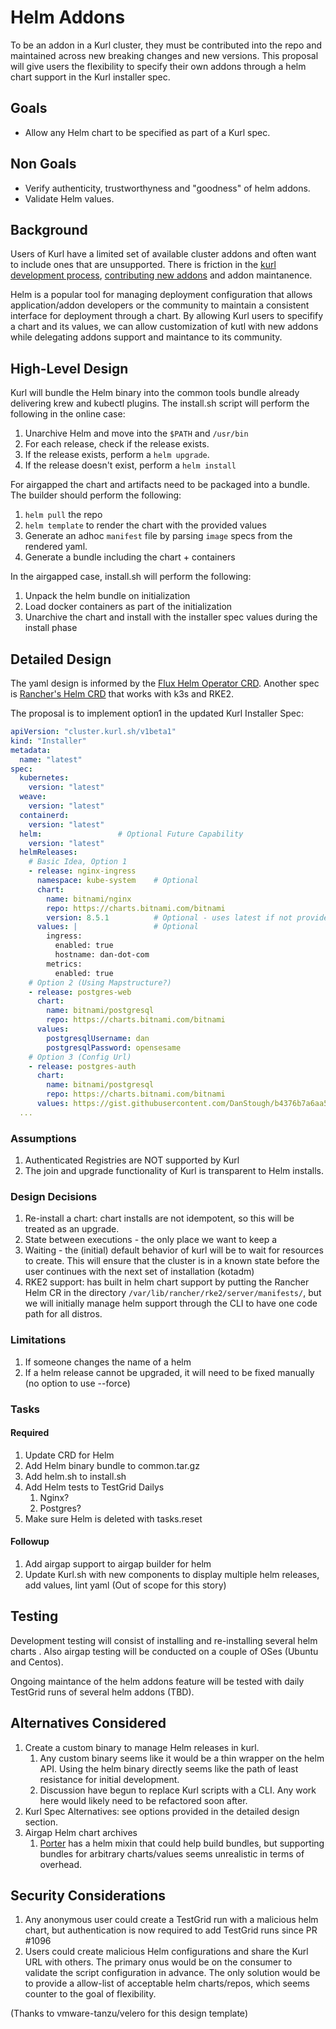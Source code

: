 # Helm Addons

To be an addon in a Kurl cluster, they must be contributed into the repo and maintained across new breaking changes and new versions.
This proposal will give users the flexibility to specify their own addons through a helm chart support in the Kurl installer spec.


## Goals
- Allow any Helm chart to be specified as part of a Kurl spec.

## Non Goals

- Verify authenticity, trustworthyness and "goodness" of helm addons.
- Validate Helm values.

## Background

Users of Kurl have a limited set of available cluster addons and often want to include ones that are unsupported.
There is friction in the [kurl development process](https://github.com/replicatedhq/kURL/blob/master/test/dev.md), [contributing new addons](https://kurl.sh/docs/add-on-author/) and addon maintanence. 

Helm is a popular tool for managing deployment configuration that allows application/addon developers or the community to maintain a consistent interface for deployment through a chart.
By allowing Kurl users to specifify a chart and its values, we can allow customization of kutl with new addons while delegating addons support and maintance to its community.

## High-Level Design

Kurl will bundle the Helm binary into the common tools bundle already delivering krew and kubectl plugins. The install.sh script will perform the following in the online case:
1. Unarchive Helm and move into the `$PATH` and `/usr/bin`
1. For each release, check if the release exists. 
1. If the release exists, perform a `helm upgrade`.
1. If the release doesn't exist, perform a `helm install`

For airgapped the chart and artifacts need to be packaged into a bundle. The builder should perform the following:
1. `helm pull` the repo
1. `helm template` to render the chart with the provided values
1. Generate an adhoc `manifest` file by parsing `image` specs from the rendered yaml.
1. Generate a bundle including the chart + containers

In the airgapped case, install.sh will perform the following:
1. Unpack the helm bundle on initialization
1. Load docker containers as part of the initialization
1. Unarchive the chart and install with the installer spec values during the install phase

## Detailed Design

The yaml design is informed by the [Flux Helm Operator CRD](https://github.com/fluxcd/helm-operator/blob/master/docs/references/helmrelease-custom-resource.md). 
Another spec is [Rancher's Helm CRD](/var/lib/rancher/rke2/server/manifests/) that works with k3s and RKE2.

The proposal is to implement option1 in the updated Kurl Installer Spec:
```yaml
apiVersion: "cluster.kurl.sh/v1beta1"
kind: "Installer"
metadata: 
  name: "latest"
spec: 
  kubernetes: 
    version: "latest"
  weave: 
    version: "latest"
  containerd: 
    version: "latest"
  helm:                 # Optional Future Capability
    version: "latest"
  helmReleases:
    # Basic Idea, Option 1
    - release: nginx-ingress
      namespace: kube-system    # Optional
      chart: 
        name: bitnami/nginx
        repo: https://charts.bitnami.com/bitnami 
        version: 8.5.1          # Optional - uses latest if not provided
      values: |                 # Optional
        ingress:
          enabled: true
          hostname: dan-dot-com
        metrics: 
          enabled: true
    # Option 2 (Using Mapstructure?)
    - release: postgres-web
      chart: 
        name: bitnami/postgresql
        repo: https://charts.bitnami.com/bitnami 
      values:
        postgresqlUsername: dan
        postgresqlPassword: opensesame
    # Option 3 (Config Url)
    - release: postgres-auth
      chart: 
        name: bitnami/postgresql
        repo: https://charts.bitnami.com/bitnami 
      values: https://gist.githubusercontent.com/DanStough/b4376b7a6aa5b73c6a647bff504212df/raw/829680f4a474720dc36b7a963d2d691305b8cdfb/postgres-auth.yaml
  ...
```

### Assumptions
1. Authenticated Registries are NOT supported by Kurl
1. The join and upgrade functionality of Kurl is transparent to Helm installs. 

### Design Decisions
1. Re-install a chart: chart installs are not idempotent, so this will be treated as an upgrade.
1. State between executions - the only place we want to keep a 
1. Waiting - the (initial) default behavior of kurl will be to wait for resources to create. This will ensure that the cluster is in a known state before the user continues with the next set of installation (kotadm)
1. RKE2 support: has built in helm chart support by putting the Rancher Helm CR in the directory `/var/lib/rancher/rke2/server/manifests/`, but we will initially manage helm support through the CLI to have one code path for all distros.
 
### Limitations
1. If someone changes the name of a helm 
1. If a helm release cannot be upgraded, it will need to be fixed manually (no option to use --force)

### Tasks

#### Required
1. Update CRD for Helm
1. Add Helm binary bundle to common.tar.gz
1. Add helm.sh to install.sh
1. Add Helm tests to TestGrid Dailys
    1. Nginx?
    1. Postgres?
1. Make sure Helm is deleted with tasks.reset

#### Followup
1. Add airgap support to airgap builder for helm
1. Update Kurl.sh with new components to display multiple helm releases, add values, lint yaml (Out of scope for this story)

## Testing

Development testing will consist of installing and re-installing several helm charts . 
Also airgap testing will be conducted on a couple of OSes (Ubuntu and Centos).

Ongoing maintance of the helm addons feature will be tested with daily TestGrid runs of several helm addons (TBD).

## Alternatives Considered

1. Create a custom binary to manage Helm releases in kurl.
    1. Any custom binary seems like it would be a thin wrapper on the helm API. Using the helm binary directly seems like the path of least resistance for initial development.
    1. Discussion have begun to replace Kurl scripts with a CLI. Any work here would likely need to be refactored soon after.  
1. Kurl Spec Alternatives: see options provided in the detailed design section.
1. Airgap Helm chart archives
    1. [Porter](https://porter.sh/mixins/helm/) has a helm mixin that could help build bundles, but supporting bundles for arbitrary charts/values seems unrealistic in terms of overhead.


## Security Considerations

1. Any anonymous user could create a TestGrid run with a malicious helm chart, but authentication is now required to add TestGrid runs since PR #1096
1. Users could create malicious Helm configurations and share the Kurl URL with others. The primary onus would be on the consumer to validate the script configuration in advance. The only solution would be to provide a allow-list of acceptable helm charts/repos, which seems counter to the goal of flexibility.


(Thanks to vmware-tanzu/velero for this design template)
